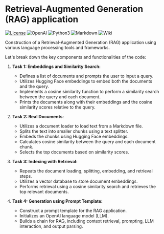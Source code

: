 # Retrieval-Augmented Generation (RAG) application


[![License](https://img.shields.io/badge/License-Apache_2.0-blue.svg)](https://opensource.org/licenses/Apache-2.0)
![OpenAI](https://img.shields.io/badge/OpenAI-412991.svg?style=for-the-badge&logo=OpenAI&logoColor=white)
![Python3](https://img.shields.io/badge/python-3670A0?style=for-the-badge&logo=python&logoColor=ffdd54)
![Markdown](https://img.shields.io/badge/markdown-%23000000.svg?style=for-the-badge&logo=markdown&logoColor=white)
![Wiki](https://img.shields.io/badge/Wikipedia-000000.svg?style=for-the-badge&logo=Wikipedia&logoColor=white)



Construction of a Retrieval-Augmented Generation (RAG) application using various language processing tools and frameworks.

Let's break down the key components and functionalities of the code:

1. **Task 1: Embeddings and Similarity Search**:
   - Defines a list of documents and prompts the user to input a query.
   - Utilizes Hugging Face embeddings to embed both the documents and the query.
   - Implements a cosine similarity function to perform a similarity search between the query and each document.
   - Prints the documents along with their embeddings and the cosine similarity scores relative to the query.

2. **Task 2: Real Documents**:
   - Utilizes a document loader to load text from a Markdown file.
   - Splits the text into smaller chunks using a text splitter.
   - Embeds the chunks using Hugging Face embeddings.
   - Calculates cosine similarity between the query and each document chunk.
   - Selects the top documents based on similarity scores.

3. **Task 3: Indexing with Retrieval**:
   - Repeats the document loading, splitting, embedding, and retrieval steps.
   - Utilizes a vector database to store document embeddings.
   - Performs retrieval using a cosine similarity search and retrieves the top relevant documents.

4. **Task 4: Generation using Prompt Template**:
   - Construct a prompt template for the RAG application.
   - Initializes an OpenAI language model (LLM).
   - Builds a chain for RAG, including context retrieval, prompting, LLM interaction, and output parsing.

